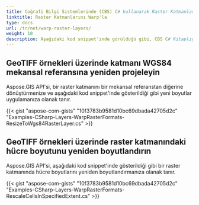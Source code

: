 ```yaml
---
title: Coğrafi Bilgi Sistemlerinde (CBS) C# kullanarak Raster Katmanlarını Warp'la veya Yeniden Projeksiyon Yapma
linktitle: Raster Katmanlarını Warp'la
type: docs
url: /tr/net/warp-raster-layers/
weight: 10
description: Aşağıdaki kod snippet'inde görüldüğü gibi, CBS C# Kitaplığı API'si, bir raster katmanını bir mekansal referanstan diğerine dönüştürmenize, warp'lamanıza veya yeniden projeksiyonunu yapmanıza ve yeni boyutlar uygulamanıza olanak tanır.
---
```


## **GeoTIFF örnekleri üzerinde katmanı WGS84 mekansal referansına yeniden projeleyin**
Aspose.GIS API'si, bir raster katmanını bir mekansal referanstan diğerine dönüştürmenize ve aşağıdaki kod snippet'inde gösterildiği gibi yeni boyutlar uygulamanıza olanak tanır.

{{< gist "aspose-com-gists" "10f3783b9581d10bc69dbada42705d2c" "Examples-CSharp-Layers-WarpRasterFormats-ResizeToWgs84RasterLayer.cs" >}}
## **GeoTIFF örnekleri üzerinde raster katmanındaki hücre boyutunu yeniden boyutlandırın**
Aspose.GIS API'si, aşağıdaki kod snippet'inde gösterildiği gibi bir raster katmanında hücre boyutlarını yeniden boyutlandırmanıza olanak tanır.

{{< gist "aspose-com-gists" "10f3783b9581d10bc69dbada42705d2c" "Examples-CSharp-Layers-WarpRasterFormats-RescaleCellsInSpecifiedExtent.cs" >}}
